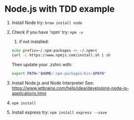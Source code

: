# Node.js with TDD example
1. Install Node
try: `brew install node`

1. Check if you have 'npm'
try: `npm -v`
    1. if not installed:
    ```bash
   echo prefix=~/.npm-packages >> ~/.npmrc
   curl -L https://www.npmjs.com/install.sh | sh
    ```
   
   Then update your .zshrc with:
   ```bash
   export PATH="$HOME/.npm-packages/bin:$PATH"
   ```

1. Install Node.js and Node Interpreter
See: https://www.jetbrains.com/help/idea/developing-node-js-applications.html

1. `npm install`

1. Install express
try: `npm install express --save`